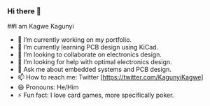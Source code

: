 ### Hi there 👋
##I am Kagwe Kagunyi

- 🔭 I’m currently working on my portfolio.
- 🌱 I’m currently learning PCB design using KiCad.
- 👯 I’m looking to collaborate on electronics design.
- 🤔 I’m looking for help with optimal electronics design.
- 💬 Ask me about embedded systems and PCB design.
- 📫 How to reach me: Twitter [https://twitter.com/KagunyiKagwe]
- 😄 Pronouns: He/Him
- ⚡ Fun fact: I love card games, more specifically poker.

<!--
**RockTheKagwe/RockTheKagwe** is a ✨ _special_ ✨ repository because its `README.md` (this file) appears on your GitHub profile.
-->
